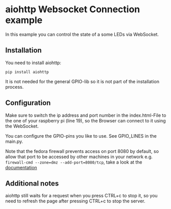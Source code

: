 aiohttp Websocket Connection example
====================================
In this example you can control the state of a some LEDs via WebSocket.

Installation
------------
You need to install aiohttp:

```pip install aiohttp```

It is not needed for the general GPIO-lib so it is not part of the installation process.

Configuration
-------------
Make sure to switch the ip address and port number in the index.html-File to the one of your raspberry pi (line 19), so the Browser can connect to it using the WebSocket.

You can configure the GPIO-pins you like to use. See GPIO_LINES in the main.py.

Note that the fedora firewall prevents access on port 8080 by default, so allow that port to be accessed by other machines in your network e.g. `firewall-cmd --zone=dmz --add-port=8080/tcp`, take a look at the [documentation](https://docs-old.fedoraproject.org/en-US/Fedora/19/html/Security_Guide/sec-Open_Ports_in_the_firewall-CLI.html)

Additional notes
----------------
aiohttp still waits for a request when you press CTRL+c to stop it, so you need to refresh the page after pressing CTRL+c to stop the server.
